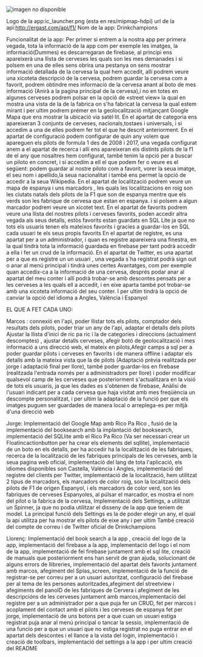 ![imagen no disponible](https://firebasestorage.googleapis.com/v0/b/drinkchampions-c2df8.appspot.com/o/ic_launcher.png?alt=media&token=e2584bc5-1740-4613-80ee-6a0161738489)

Logo de la app:ic_launcher.png (esta en res/mipmap-hdpi)
url de la api:http://ergast.com/api/f1/
Nom de la app: Drinkchampions

Funcionalitat de la app:
Per primer si entrem a la nostra app per primera vegada, tota la informació de la app com per exemple les imatges, la informació(Dummes) es descarregaran de firebase,
al principi ens apareixerà una llista de cerveses les quals son les mes demanades i si polsem en una de elles sens obrira una pestanya on sens mostrar informació
detallada de la cervesa la qual hem accedit, allí podrem veure una xicoteta descripció de la cervesa, podrem guardar la cervesa com a favorit, podrem
obtindre mes informació de la cervesa anant al boto de mes informació (Anirà a la pagina principal de la cervesa),i no en totes en algunes cerveses podrem polsar en
la opció de «street view» la qual en mostra una vista de la de la fabrica on s'ha fabricat la cervesa la qual estem mirant i per ultim podrem prémer en la geolocalització
mitjançant Google Mapa que ens mostrar la ubicació via satèl·lit.
En el apartat de categoria ens apareixeran 3 conjunts de cerveses, nacionals,tostaes i universals, i si accedim a una de elles
podrem fer tot el que he descrit anteriorment.
En el apartat de configuració podem configurar de quin any volem que apareguen els pilots de formula 1 des de 2008 i 2017, una vegada
configurat anem a el apartat de  recerca  i allí ens apareixeran els distints pilots de la f1 de el any que nosaltres hem configurat, també tenim la opció
per a buscar un piloto en concret, i si accedim a ell el que podem fer o veure  es el següent: podem guardar al nostre piloto com
a favorit, vorer la seua imatge, el seu nom i apellido,la seua nacionalitat i també ens permet la opció de accedir a  la seua Wikipedia.
En el apartat de localització podrem veure un mapa de espanya i uns marcadors , les quals les localitzacions en roig son
les ciutats natals dels pilots de la F1 que son de espanya mentre que els verds son les fabrique de cervesa que estan en espanya.
i si polsem a algun marcador podrem veure un xicotet text.
En el apartat de favorits podrem veure una llista del nostres pilots i cerveses favorits, poden accedir altra vegada als seus
detalls, estòs favorits estan guardats en SQL Lite ja que no tots els usuaris tenen els mateixos favorits i gracies a guardar-los en
SQL cada usuari te els seus propis favorits
En el apartat de registre, es una apartat per a un administrador, i quan es registre apareixera una finestra, en la qual tindrà tota
la informació guardada en firebase per tant podrà  accedir a ella i fer un crud de la informació.
En el apartat de Twitter, es una apartat per a que es registre un un usuari , una vegada s`ha registrat podrà sign out o anar al menú principal
i tindrà unes certes Avantatges, com per exemple quan accedix-ca a la informació de una cervesa, després podar anar al apartat del meu conter
i allí podrà trobar-se amb descontes pensats per a les cerveses a les quals ell a accedit, i en eixe aparta també pot trobar-se amb una xicoteta informació
del seu conter.
I per ultim tindrà la opció de canviar la opció del idioma a Angles, València i Espanyol

EL QUE A FET CADA UNO:

Marcos : connexió en l'api, poder llistar tots els pilots, comptador dels resultats dels pilots, poder triar un any de l'api, adaptar el detalls dels pilots
Ajustar la llista d'inici de ric pa ric i la de categories i direccions (actualment descomptes) , ajustar detalls cerveses, afegir botó de geolocalització i mes informació a uns direcció web, el mateix
en pilots,Afegir camps a sql per a poder guardar pilots i cerveses en favorits i de manera offline
i adaptar els detalls  amb la mateixa vista que la de pilots (Adaptació prèvia realitzada per jorge i adaptació final per llore),
també poder guardar-los en firebase (realitzada l'entrada només per a administradors per llore) i poder modificar qualsevol  camp de les cerveses que posteriorment s'actualitzara en la visió de tots els usuaris,
ja que les dades es s'obtenen  de firebase, Anàlisi de l'usuari  indicant per a cada cervesa que haja visitat amb mes freqüència un descompte personalitzat,
i per ultim la adaptació de  la funció per que els imatges puguen ser guardades  de manera local o arreplega-es  per mitjà d'una direcció web


Jorge: Implementació del Google Map amb Rico Pa Rico , fusió de la implementació del booksearch  amb la implantació del booksearch, implementació del SQLlite amb el Rico Pa Rico (Va ser necessari crear un Floatincactionbutton per ha crear els elements del sqllite),
implementació de un boto en els detalls, per ha accedir ha la localització de les fabriques, recerca de la localització de les fabriques principals de les cerveses, amb la seua pagina web oficial, implementació del lang de tota l'aplicació, els idiomes disponibles son Castella, València i Angles,
implementació del registre del clients per Twitter, implementació de la localització, hem utilitzat 2 tipus de marcadors, els marcadors de color roig, son la localització dels pilots de F1 de origen Espanyol, i els marcadors de color verd, son les fabriques de cerveses Espanyoles,
al púlsar el marcador, es mostra el nom del pilot o la fabrica de la cervesa, Implementació dels Settings, a  utilitzat un Spinner, ja que no podia  utilitzar el disseny de la app que  teniem de model.
La principal funció dels Settings es la de poder elegir un any, el qual la api utilitza per ha mostrar els pilots de eixe any i per ultim També  creació del  compte de correu i de Twitter oficial de Drinkchampions

Llorenç: Implementació del book search a la app , creació del logo de la app, implementació del firebase a la app, implementació
del logo i el nom de la app, implementació de fel firebase juntament amb el sql lite, creació de manuals que  posteriorment
ens han servit de gran ajuda, solucionant de alguns errors de llibreries, implementació del apartat dels favorits juntament amb marcos, afegiment
del Splas_screen, implementació de la funció de registrar-se per correu per a un usuari autoritzat, configuració del
firebase per al tema de les persones autoritzades,afegiment del streetview i afegiments del panoID de les fabriques de Cervera i
afegiment de les descripcións de les cerveses juntament amb marcos,implementació del registre per a un administrador per a que puja
fer un CRUD, fet per marcos i acoplament del contact amb el pilots i les cerveses de espanya fet per jorge, implementació de uns botons
per a que cuan un usuari estiga registrat puja anar al menú principal o tancar la sessio, implementació de una funcio per a que
un usuari que no estiga registrat no puga entrar en el apartat dels  descontes i el llance a la vista del login, implementació
i creació de toolbars, implementació del settings a la app i per ultim creació del README
